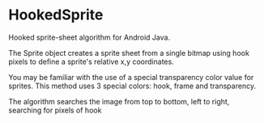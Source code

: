 # HookedSprite

Hooked sprite-sheet algorithm for Android Java.

The Sprite object creates a sprite sheet from a single bitmap using hook pixels to define a sprite's relative x,y coordinates.

You may be familiar with the use of a special transparency color value for sprites. This method uses 3 special colors: hook, frame and transparency.



The algorithm searches the image from top to bottom, left to right, searching for pixels of hook
